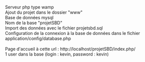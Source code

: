 Serveur php type wamp<br/>
Ajout du projet dans le dossier "www"<br/>
Base de données mysql<br/>
Nom de la base "projetSBD"<br/>
Import des données avec le fichier projetsbd.sql<br/>
Configuration de la connexion à la base de données dans le fichier application/config/database.php<br/>
<br/>
Page d'accueil à cette url : http://localhost/projetSBD/index.php/<br/>
1 user dans la base (login : kevin, password : kevin)<br/>